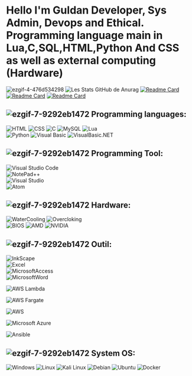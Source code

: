 

 # **Hello I'm Guldan Developer, Sys Admin, Devops and Ethical. Programming language main in Lua,C,SQL,HTML,Python And CSS as well as external computing (Hardware)** 





![ezgif-4-476d534298](https://user-images.githubusercontent.com/98873011/175830172-b4b20501-d733-4a59-80ec-19826c9240b4.gif)
![Les Stats GitHub de Anurag](https://github-readme-stats.vercel.app/api?username=Guldan45&show_icons=true&theme=radical) [![Readme Card](https://github-readme-stats.vercel.app/api/pin/?username=Guldan45&repo=recount-addonscustom-3.3.5)](https://github.com/Guldan45/Recount-AddonsCustom-3.3.5)
[![Readme Card](https://github-readme-stats.vercel.app/api/pin/?username=Guldan45&repo=PriceItem-Addon-BC-1.4.0)](https://github.com/Guldan45/PriceItem-Addon-BC-1.4.0) [![Readme Card](https://github-readme-stats.vercel.app/api/pin/?username=Guldan45&repo=NewUI-Vanilla-1.12)](https://github.com/Guldan45/NewUI-Vanilla-1.12)


 


## ![ezgif-7-9292eb1472](https://user-images.githubusercontent.com/98873011/152515601-a53bb16a-3285-4a2b-a47e-64a9f978c4de.gif) **Programming languages:**


![HTML](https://img.shields.io/badge/HTML-E34F26?style=for-the-badge&logo=HTML5&logoColor=black)
![CSS](https://img.shields.io/badge/CSS-1572B6?style=for-the-badge&logo=css3&logoColor=black)
![C](https://img.shields.io/badge/C-A8B9CC?style=for-the-badge&logo=C&logoColor=black)
![MySQL](https://img.shields.io/badge/MySQL-4479A1.svg?style=for-the-badge&logo=MySQL&logoColor=white)
![Lua](https://img.shields.io/badge/lua-%232C2D72.svg?style=for-the-badge&logo=lua&logoColor=white)
<br>
![Python](https://img.shields.io/badge/python-CEA314?style=for-the-badge&logo=python&logoColor=red)
![Visual Basic](https://img.shields.io/badge/Visual_Basic-AA1329?style=for-the-badge&logo=V&logoColor=black)
![VisualBasic.NET](https://img.shields.io/badge/Visual_Basic.NET-512BD4?style=for-the-badge&logo=.net&logoColor=black)



## ![ezgif-7-9292eb1472](https://user-images.githubusercontent.com/98873011/152515601-a53bb16a-3285-4a2b-a47e-64a9f978c4de.gif) **Programming Tool:**

![Visual Studio Code](https://img.shields.io/badge/Visual%20Studio%20Code-0078d7.svg?style=for-the-badge&logo=visual-studio-code&logoColor=white)
<br>
![NotePad++](https://img.shields.io/badge/NotePad++-800DC1?style=for-the-badge&logo=notepadplusplus&logoColor=green)
<br>
![Visual Studio](https://img.shields.io/badge/VisualStudio-5C2D91?style=for-the-badge&logo=VisualStudio&logoColor=blue)
<br>
![Atom](https://img.shields.io/badge/Atom-66595C?style=for-the-badge&logo=Atom&logoColor=black)


## ![ezgif-7-9292eb1472](https://user-images.githubusercontent.com/98873011/152515601-a53bb16a-3285-4a2b-a47e-64a9f978c4de.gif) **Hardware:**


![WaterCooling](https://img.shields.io/badge/Water_Cooling_Custom-3499CD?style=for-the-badge&logo=rainmeter&logoColor=purple)
![Overcloking](https://img.shields.io/badge/Overclocking-FF0000?style=for-the-badge&logo=pcgamingwiki&logoColor=black)
<br>
![BIOS](https://img.shields.io/badge/Bios-2718BF?style=for-the-badge&logo=amp&logoColor=red)
![AMD](https://img.shields.io/badge/AMD-C05555?style=for-the-badge&logo=amd&logoColor=black)
![NVIDIA](https://img.shields.io/badge/NVIDIA-36BF6E?style=for-the-badge&logo=nvidia&logoColor=black)

## ![ezgif-7-9292eb1472](https://user-images.githubusercontent.com/98873011/152515601-a53bb16a-3285-4a2b-a47e-64a9f978c4de.gif) **Outil:**

![InkScape](https://img.shields.io/badge/Inkscape-black?style=for-the-badge&logo=Inkscape&logoColor=white)
    <br>
![Excel](https://img.shields.io/badge/Microsoft-Excel-217346?style=for-the-badge&logo=microsoftexcel&logoColor=green)
    <br>
![MicrosoftAccess](https://img.shields.io/badge/Microsoft-Access-A4373A?style=for-the-badge&logo=microsoftaccess&logoColor=red)
    <br>
![MicrosoftWord](https://img.shields.io/badge/Microsoft-Word-2295B9?style=for-the-badge&logo=microsoftword&logoColor=blue)

![AWS Lambda](https://img.shields.io/badge/AWS-Lambda-FF9900?style=for-the-badge&logo=AwsLambda&logoColor=white)

![AWS Fargate](https://img.shields.io/badge/AWS-Fargate-FF9900?style=for-the-badge&logo=Awsfargate&logoColor=white)

![AWS](https://img.shields.io/badge/Amazon-AWS-232F3E?style=for-the-badge&logo=AmazonAWS&logoColor=white)

![Microsoft Azure](https://img.shields.io/badge/Microsoft-Azure-0078D4?style=for-the-badge&logo=microsoftazure&logoColor=white)

![Ansible](https://img.shields.io/badge/Ansible-EE0000?style=for-the-badge&logo=Ansible&logoColor=white)


## ![ezgif-7-9292eb1472](https://user-images.githubusercontent.com/98873011/152515601-a53bb16a-3285-4a2b-a47e-64a9f978c4de.gif) **System OS:**

![Windows](https://img.shields.io/badge/Windows-0078D6?style=for-the-badge&logo=windows&logoColor=white)
![Linux](https://img.shields.io/badge/Linux-FF3850?style=for-the-badge&logo=Linux&logoColor=white)
![Kali Linux](https://img.shields.io/badge/KaliLinux-000000?style=for-the-badge&logo=KaliLinux&logoColor=white)
![Debian](https://img.shields.io/badge/Debian-A81D33?style=for-the-badge&logo=Debian&logoColor=white)
![Ubuntu](https://img.shields.io/badge/Ubuntu-FF7328?style=for-the-badge&logo=Ubuntu&logoColor=white)
![Docker](https://img.shields.io/badge/Docker-2496ED?style=for-the-badge&logo=Docker&logoColor=white)


